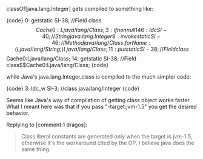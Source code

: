 classOf[java.lang.Integer] gets compiled to something like:

{code}
   0:   getstatic       SI-38; //Field class$$Cache0:Ljava/lang/Class;
   3:   ifnonnull       14
   6:   ldc     SI-40; //String java.lang.Integer
   8:   invokestatic    SI-46; //Method java/lang/Class.forName:(Ljava/lang/String;)Ljava/lang/Class;
   11:  putstatic       SI-38; //Field class$$Cache0:Ljava/lang/Class;
   14:  getstatic       SI-38; //Field class$$Cache0:Ljava/lang/Class;
{code}

while Java's java.lang.Integer.class is compiled to the much simpler code:

{code}
   3:   ldc_w   SI-3; //class java/lang/Integer
{code}

Seems like Java's way of compilation of getting class object works faster.
What I meant here was that if you pass "-target:jvm-1.5" you get the desired behavior.

Replying to [comment:1 dragos]:
> Class literal constants are generated only when the target is jvm-1.5, otherwise it's the workaround cited by the OP. I believe java does the same thing.
